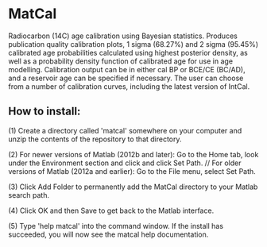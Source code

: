 # MatCal

Radiocarbon (14C) age calibration using Bayesian statistics. Produces publication quality calibration plots, 1 sigma (68.27%) and 2 sigma (95.45%) calibrated age probabilities calculated using highest posterior density, as well as a probability density function of calibrated age for use in age modelling. Calibration output can be in either cal BP or BCE/CE (BC/AD), and a reservoir age can be specified if necessary. The user can choose from a number of calibration curves, including the latest version of IntCal.

How to install:
---------------
(1) Create a directory called 'matcal' somewhere on your computer and unzip the contents of the repository to that directory. 

(2) For newer versions of Matlab (2012b and later): Go to the Home tab, look under the Environment section and click and click Set Path. //
    For older versions of Matlab (2012a and earlier): Go to the File menu, select Set Path.
    
(3) Click Add Folder to permanently add the MatCal directory to your Matlab search path.

(4) Click OK and then Save to get back to the Matlab interface.

(5) Type 'help matcal' into the command window. If the install has succeeded, you will now see the matcal help documentation.

